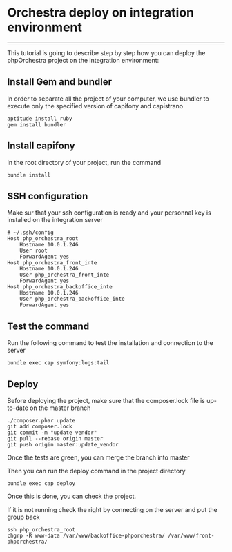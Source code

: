 # Orchestra deploy on integration environment #
--------

This tutorial is going to describe step by step how you can deploy the phpOrchestra project on the integration environment:

## Install Gem and bundler
In order to separate all the project of your computer, we use bundler to execute only the specified version of capifony and capistrano

    aptitude install ruby
    gem install bundler

## Install capifony
In the root directory of your project, run the command

    bundle install

## SSH configuration
Make sur that your ssh configuration is ready and your personnal key is installed on the integration server

    # ~/.ssh/config
    Host php_orchestra_root
        Hostname 10.0.1.246
        User root
        ForwardAgent yes
    Host php_orchestra_front_inte
        Hostname 10.0.1.246
        User php_orchestra_front_inte
        ForwardAgent yes
    Host php_orchestra_backoffice_inte
        Hostname 10.0.1.246
        User php_orchestra_backoffice_inte
        ForwardAgent yes

## Test the command
Run the following command to test the installation and connection to the server

    bundle exec cap symfony:logs:tail

## Deploy
Before deploying the project, make sure that the composer.lock file is up-to-date on the master branch

    ./composer.phar update
    git add composer.lock
    git commit -m "update vendor"
    git pull --rebase origin master
    git push origin master:update_vendor

Once the tests are green, you can merge the branch into master

Then you can run the deploy command in the project directory

    bundle exec cap deploy

Once this is done, you can check the project.

If it is not running check the right by connecting on the server and put the group back

    ssh php_orchestra_root
    chgrp -R www-data /var/www/backoffice-phporchestra/ /var/www/front-phporchestra/
